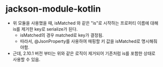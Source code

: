 # jackson-module-kotlin
- 위 모듈을 사용했을 때, isMatched 와 같은 "is"로 시작하는 프로퍼티 이름에 대해 is를 제거한 key로 serialize가 된다.
    - isMatched의 경우 matched로 key가 결정됨.
    - 따라서, @JsonProperty를 사용하여 매핑할 키 값을 isMatched로 명시해줘야함.
- 근데, 2.10.1 버전 부터는 위와 같은 로직이 제거되어 기존처럼 is를 포함한 상태로 사용할 수 있음.